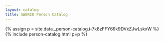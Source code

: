 ```yaml
---
layout: catalog
title: SWERIK Person Catalog
---
```

{% assign p = site.data._person-catalog.i-7k8zFFY69k9DVxZJwLskxW %}
{% include person-catalog.html p=p %}

